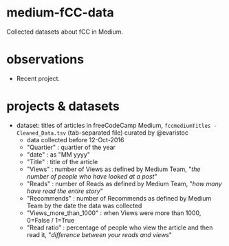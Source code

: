 # medium-fCC-data

Collected datasets about fCC in Medium.

# observations

* Recent project.

# projects & datasets

* dataset: titles of articles in freeCodeCamp Medium, `fccmediumTitles - Cleaned_Data.tsv` (tab-separated file) curated by @evaristoc
  * data collected before 12-Oct-2016
  * "Quartier" : quartier of the year
  * "date"  : as "MM yyyy"
  * "Title" : title of the article
  * "Views"  : number of Views as defined by Medium Team, "*the number of people who have looked at a post*"
  * "Reads" : number of Reads as defined by Medium Team, "*how many have read the entire story*"
  * "Recommends"  : number of Recommends as defined by Medium Team by the date the data was collected
  * "Views\_more\_than\_1000" : when Views were more than 1000, 0=False / 1=True
  * "Read ratio"  : percentage of people who view the article and then read it, "*difference between your reads and views*"
